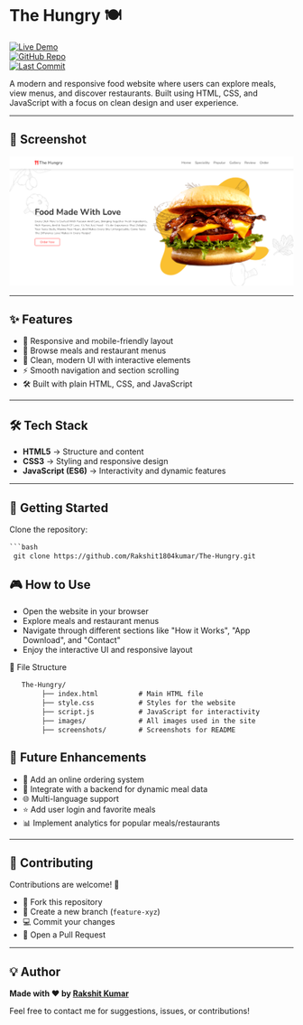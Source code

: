# The Hungry 🍽️

[![Live Demo](https://img.shields.io/badge/Live-Demo-blue)](https://rakshit1804kumar.github.io/The-Hungry/)  
[![GitHub Repo](https://img.shields.io/badge/GitHub-Repository-black?logo=github)](https://github.com/Rakshit1804kumar/The-Hungry)  
[![Last Commit](https://img.shields.io/github/last-commit/Rakshit1804kumar/The-Hungry)]()  
 

A modern and responsive food website where users can explore meals, view menus, and discover restaurants. Built using HTML, CSS, and JavaScript with a focus on clean design and user experience.

---

## 📸 Screenshot
  

![The Hungry Screenshot](https://github.com/Rakshit1804kumar/The-Hungry/blob/main/Screenshot.png)

---

## ✨ Features

- 📱 Responsive and mobile-friendly layout  
- 🍔 Browse meals and restaurant menus  
- 🎨 Clean, modern UI with interactive elements  
- ⚡ Smooth navigation and section scrolling  
- 🛠️ Built with plain HTML, CSS, and JavaScript  

---

## 🛠️ Tech Stack

- **HTML5** → Structure and content  
- **CSS3** → Styling and responsive design  
- **JavaScript (ES6)** → Interactivity and dynamic features  

---

## 🚀 Getting Started

Clone the repository:

    ```bash
     git clone https://github.com/Rakshit1804kumar/The-Hungry.git


## 🎮 How to Use

- Open the website in your browser  
- Explore meals and restaurant menus  
- Navigate through different sections like "How it Works", "App Download", and "Contact"  
- Enjoy the interactive UI and responsive layout






📂 File Structure

       The-Hungry/
            ├── index.html          # Main HTML file
            ├── style.css           # Styles for the website
            ├── script.js           # JavaScript for interactivity
            ├── images/             # All images used in the site
            ├── screenshots/        # Screenshots for README



## 🔮 Future Enhancements

- 🛒 Add an online ordering system  
- 🔄 Integrate with a backend for dynamic meal data  
- 🌐 Multi-language support  
- ⭐ Add user login and favorite meals  
- 📊 Implement analytics for popular meals/restaurants  

---

## 🤝 Contributing

Contributions are welcome! 🎉  

- 🍴 Fork this repository  
- 🌱 Create a new branch (`feature-xyz`)  
- 💻 Commit your changes  
- 🚀 Open a Pull Request  

---

## 💡 Author

**Made with ❤️ by [Rakshit Kumar](https://github.com/Rakshit1804kumar)**  

Feel free to contact me for suggestions, issues, or contributions!
